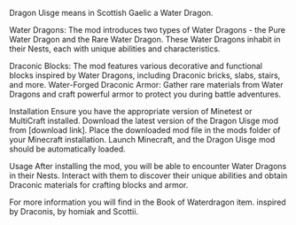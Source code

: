 Dragon Uisge means in Scottish Gaelic a Water Dragon.

Water Dragons: The mod introduces two types of Water Dragons - the Pure Water Dragon and the Rare Water Dragon. These Water Dragons inhabit in their Nests, each with unique abilities and characteristics.

Draconic Blocks: The mod features various decorative and functional blocks inspired by Water Dragons, including Draconic bricks, slabs, stairs, and more.
Water-Forged Draconic Armor: Gather rare materials from Water Dragons and craft powerful armor to protect you during battle adventures.

Installation
Ensure you have the appropriate version of Minetest or MultiCraft installed.
Download the latest version of the Dragon Uisge mod from [download link].
Place the downloaded mod file in the mods folder of your Minecraft installation.
Launch Minecraft, and the Dragon Uisge mod should be automatically loaded.

Usage
After installing the mod, you will be able to encounter Water Dragons in their Nests. Interact with them to discover their unique abilities and obtain Draconic materials for crafting blocks and armor.

For more information you will find in the Book of Waterdragon item.
inspired by Draconis, by homiak and Scottii.

